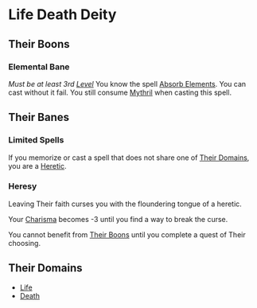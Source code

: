# Life Death Deity

## Their Boons

### Elemental Bane

*Must be at least 3rd [Level](../../../Player%20Characters/Derived%20Statistics/Level.md)*
You know the spell [Absorb Elements](../../Spells/Spells%20by%20Level/Level%202/Absorb%20Elements.md). You can cast without it fail. You still consume [Mythril](../../Mythril.md) when casting this spell.

## Their Banes

### Limited Spells

If you memorize or cast a spell that does not share one of [Their Domains](Life%20Death%20Deity.md#Their%20Domains), you are a [Heretic](#Heresy).

### Heresy

Leaving Their faith curses you with the floundering tongue of a heretic.

Your [Charisma](../../../Player%20Characters/Abilities/Charisma.md) becomes -3 until you find a way to break the curse.

You cannot benefit from [Their Boons](Life%20Death%20Deity.md#Their%20Boons) until you complete a quest of Their choosing.

## Their Domains

- [Life](../../Spells/Spell%20Domains/Life.md)
- [Death](../../Spells/Spell%20Domains/Death.md)
